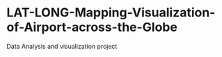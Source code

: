 # LAT-LONG-Mapping-Visualization-of-Airport-across-the-Globe
Data Analysis and visualization project
